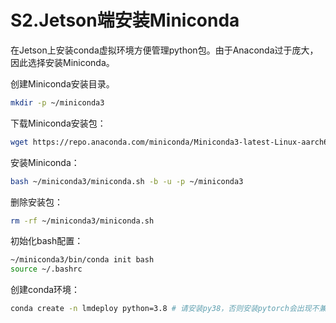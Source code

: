 # S2.Jetson端安装Miniconda

在Jetson上安装conda虚拟环境方便管理python包。由于Anaconda过于庞大，因此选择安装Miniconda。

创建Miniconda安装目录。

```sh
mkdir -p ~/miniconda3
```

下载Miniconda安装包：

```sh
wget https://repo.anaconda.com/miniconda/Miniconda3-latest-Linux-aarch64.sh -O ~/miniconda3/miniconda.sh
```

安装Miniconda：

```sh
bash ~/miniconda3/miniconda.sh -b -u -p ~/miniconda3
```

删除安装包：

```sh
rm -rf ~/miniconda3/miniconda.sh
```

初始化bash配置：

```sh
~/miniconda3/bin/conda init bash
source ~/.bashrc
```

创建conda环境：

```sh
conda create -n lmdeploy python=3.8 # 请安装py38，否则安装pytorch会出现不兼容的问题。
```
